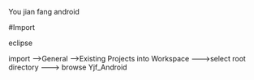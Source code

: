 You jian fang  android

#Import


eclipse

import -->General -->Existing Projects into Workspace --->select root directory ---> browse Yjf_Android



